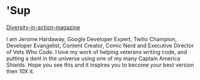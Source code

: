 # 'Sup

[Diversity-in-action-magazine](https://res.cloudinary.com/jhardaway/image/upload/v1595189250/diversity-in-action_gewfqu.jpg)


I am Jerome Hardaway, Google Developer Expert, Twilio Champion, Developer Evangelist, Content Creator, Comic Nerd and Executive Director of Vets Who Code. I love my work of helping veterans writing code, and putting a dent in the universe using one of my many Captain America Shields. Hope you see this and it inspires you to become your best version then 10X it. 
